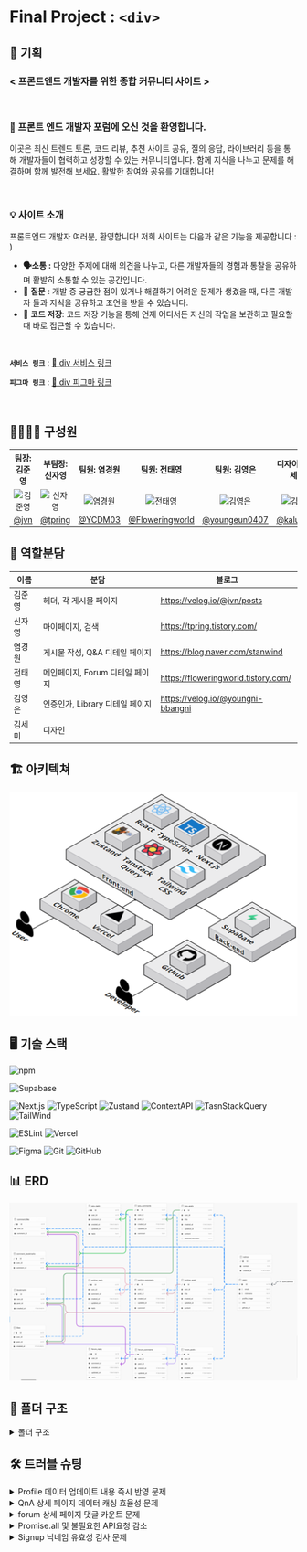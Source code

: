 # Final Project : `<div>`

## 📝 기획

### **< 프론트엔드 개발자를 위한 종합 커뮤니티 사이트 >**
<br>

### 👋 프론트 엔드 개발자 포럼에 오신 것을 환영합니다.

이곳은 최신 트렌드 토론, 코드 리뷰, 추천 사이트 공유, 질의 응답, 라이브러리 등을 통해 개발자들이 협력하고 성장할 수 있는 커뮤니티입니다. 함께 지식을 나누고 문제를 해결하며 함께 발전해 보세요. 활발한 참여와 공유를 기대합니다!

<br>

### **💡 사이트 소개**

프론트엔드 개발자 여러분, 환영합니다! 저희 사이트는 다음과 같은 기능을 제공합니다 : )

- **🗣️소통 :** 다양한 주제에 대해 의견을 나누고, 다른 개발자들의 경험과 통찰을 공유하며 활발히 소통할 수 있는 공간입니다.
- 🤔 **질문** :  개발 중 궁금한 점이 있거나 해결하기 어려운 문제가 생겼을 때, 다른 개발자 들과 지식을 공유하고 조언을 받을 수 있습니다.
- 💾 **코드 저장**: 코드 저장 기능을 통해 언제 어디서든 자신의 작업을 보관하고 필요할 때 바로 접근할 수 있습니다.


<br>

**`서비스 링크`** : [ 🔗 div 서비스 링크](https://www.div.today/)

**`피그마 링크`** : [ 🔗 div 피그마 링크](https://www.figma.com/design/2lII1sCPCt4isWAPofxaiV/B08%EC%A1%B0-%EC%84%B8%EB%AF%B8%EC%BD%9C%EB%A1%A0?node-id=2009-4&t=0R5QpcALqkuAm0Id-0)

<br>

## 👥👤👥👤 구성원

<table>
  <tbody>
    <tr>
      <th className='text-center justify-center'><b>팀장: 김준영</b></th>
      <th className='text-center justify-center'><b>부팀장: 신자영</b></th>
      <th className='text-center justify-center'><b>팀원: 염경원</b></th>
      <th className='text-center justify-center'><b>팀원: 전태영</b></th>
      <th className='text-center justify-center'><b>팀원: 김영은</b></th>
      <th className='text-center justify-center'><b>디자이너: 김세미</b></th>
    </tr>
    <tr>
      <td align="center"><img src="https://avatars.githubusercontent.com/u/166312623?v=4" width="100px;" alt="김준영"/></td>
      <td align="center"><img src="https://avatars.githubusercontent.com/u/144031936?v=4" width="100px;" alt="신자영"/></td>
      <td align="center"><img src="https://avatars.githubusercontent.com/u/164147591?v=4" width="100px;" alt="염경원"/></td>
      <td align="center"><img src="https://avatars.githubusercontent.com/u/165015603?v=4" width="100px;" alt="전태영"/></td>
      <td align="center"><img src="https://avatars.githubusercontent.com/u/167051137?v=4" width="100px;" alt="김영은"/></td>
      <td align="center"><img src="https://avatars.githubusercontent.com/u/160881624?v=4" width="100px;" alt="김세미"/></td>
     </tr>
      <td align="center"><a href="https://github.com/JvnKim">@jvn</a></td>
      <td align="center"><a href="https://github.com/tpring">@tpring</a></td>
      <td align="center"><a href="https://github.com/YCDM03">@YCDM03</a></td>
      <td align="center"><a href="https://github.com/Floweringworld">@Floweringworld</a></td>
      <td align="center"><a href="https://github.com/youngeun0407">@youngeun0407</a></td>
      <td align="center"><a href="https://github.com/kalummy">@kalummy</a></td>
    </tr>
  </tbody>
</table>

## 🌱 역할분담

| 이름   | 분담                            | 블로그                              |
| ------ | ------------------------------- | ----------------------------------- |
| 김준영 | 헤더, 각 게시물 페이지          | https://velog.io/@jvn/posts         |
| 신자영 | 마이페이지, 검색                | https://tpring.tistory.com/         |
| 염경원 | 게시물 작성, Q&A 디테일 페이지  | https://blog.naver.com/stanwind     |
| 전태영 | 메인페이지, Forum 디테일 페이지 | https://floweringworld.tistory.com/ |
| 김영은 | 인증인가, Library 디테일 페이지 | https://velog.io/@youngni-bbangni   |
| 김세미 | 디자인                          |                                     |

## 🏗 아키텍쳐

![alt text](image-1.png)

## 🖥️ 기술 스택

![npm](https://img.shields.io/badge/npm-CB3837.svg?style=for-the-badge&logo=npm&logoColor=white)

![Supabase](https://img.shields.io/badge/Supabase-3ECF8E?style=for-the-badge&logo=supabase&logoColor=white)

![Next.js](https://img.shields.io/badge/Next.js-000000?style=for-the-badge&logo=Next.js&logoColor=white)
![TypeScript](https://img.shields.io/badge/TypeScript-3178C6.svg?style=for-the-badge&logo=Typescript&logoColor=white)
![Zustand](https://img.shields.io/badge/Zustand-262261?style=for-the-badge)
![ContextAPI](https://img.shields.io/badge/Contextapi-0A1837?style=for-the-badge&logo=contextapi&logoColor=white)
![TasnStackQuery](https://img.shields.io/badge/TasnStack--Query-FF4154?style=for-the-badge&logo=ReactQuery&logoColor=white)
![TailWind](https://img.shields.io/badge/Tailwind-06B6D4?style=for-the-badge&logo=tailwindcss&logoColor=white)

![ESLint](https://img.shields.io/badge/ESLint-4B3263?style=for-the-badge&logo=eslint&logoColor=white)
![Vercel](https://img.shields.io/badge/vercel-%23000000.svg?style=for-the-badge&logo=vercel&logoColor=white)

![Figma](https://img.shields.io/badge/figma-%23F24E1E.svg?style=for-the-badge&logo=figma&logoColor=white)
![Git](https://img.shields.io/badge/git-%23F05033.svg?style=for-the-badge&logo=git&logoColor=white)
![GitHub](https://img.shields.io/badge/github-%23121011.svg?style=for-the-badge&logo=github&logoColor=white)

## 📊 ERD

![alt text](image.png)

## 📁 폴더 구조

<details>
<summary>폴더 구조</summary>
<br>

```
📦src
 ┣ 📂actions
 ┃ ┣ 📜revalidate.ts
 ┃ ┗ 📜revalidatePostTag.ts
 ┣ 📂app
 ┃ ┣ 📂(home)
 ┃ ┃ ┣ 📂(auth)
 ┃ ┃ ┃ ┣ 📂_components
 ┃ ┃ ┃ ┃ ┣ 📜CheckboxGroup.tsx
 ┃ ┃ ┃ ┃ ┣ 📜LoginForm.tsx
 ┃ ┃ ┃ ┃ ┣ 📜OAuthButtons.tsx
 ┃ ┃ ┃ ┃ ┣ 📜OAuthLoginStatus.tsx
 ┃ ┃ ┃ ┃ ┣ 📜OAuthNicknameModal.tsx
 ┃ ┃ ┃ ┃ ┣ 📜OAuthNicknameModalWrapper.tsx
 ┃ ┃ ┃ ┃ ┗ 📜SignupForm.tsx
 ┃ ┃ ┃ ┣ 📂login
 ┃ ┃ ┃ ┃ ┗ 📜page.tsx
 ┃ ┃ ┃ ┗ 📂signup
 ┃ ┃ ┃ ┃ ┗ 📜page.tsx
 ┃ ┃ ┣ 📂(posts)
 ┃ ┃ ┃ ┣ 📂_components
 ┃ ┃ ┃ ┃ ┣ 📂archive
 ┃ ┃ ┃ ┃ ┃ ┣ 📂skeleton
 ┃ ┃ ┃ ┃ ┃ ┃ ┣ 📜ArchivePostCardSkeleton.tsx
 ┃ ┃ ┃ ┃ ┃ ┃ ┣ 📜ArchivePostsSkeleton.tsx
 ┃ ┃ ┃ ┃ ┃ ┃ ┗ 📜PopularArchiveSwiperSkeleton.tsx
 ┃ ┃ ┃ ┃ ┃ ┣ 📜ArchiveBanner.tsx
 ┃ ┃ ┃ ┃ ┃ ┣ 📜ArchiveBookmarkButton.tsx
 ┃ ┃ ┃ ┃ ┃ ┣ 📜ArchivePostCard.tsx
 ┃ ┃ ┃ ┃ ┃ ┣ 📜ArchivePostCardMobile.tsx
 ┃ ┃ ┃ ┃ ┃ ┣ 📜ArchivePosts.tsx
 ┃ ┃ ┃ ┃ ┃ ┣ 📜Pagination.tsx
 ┃ ┃ ┃ ┃ ┃ ┣ 📜PopularArchiveSwiper.tsx
 ┃ ┃ ┃ ┃ ┃ ┣ 📜SectionHeader.tsx
 ┃ ┃ ┃ ┃ ┃ ┗ 📜SwiperNavigationButton.tsx
 ┃ ┃ ┃ ┃ ┣ 📂archive-detail
 ┃ ┃ ┃ ┃ ┃ ┣ 📂skeleton
 ┃ ┃ ┃ ┃ ┃ ┃ ┗ 📜ArchiveDetailSkeleton.tsx
 ┃ ┃ ┃ ┃ ┃ ┣ 📜ArchiveComments.tsx
 ┃ ┃ ┃ ┃ ┃ ┣ 📜ArchiveDetailPost.tsx
 ┃ ┃ ┃ ┃ ┃ ┣ 📜ArchiveInputComment.tsx
 ┃ ┃ ┃ ┃ ┃ ┣ 📜ArchiveReply.tsx
 ┃ ┃ ┃ ┃ ┃ ┣ 📜ArchiveReplyInput.tsx
 ┃ ┃ ┃ ┃ ┃ ┗ 📜ReplyPageButton.tsx
 ┃ ┃ ┃ ┃ ┣ 📂forum
 ┃ ┃ ┃ ┃ ┃ ┣ 📂card
 ┃ ┃ ┃ ┃ ┃ ┃ ┣ 📜PostCard.tsx
 ┃ ┃ ┃ ┃ ┃ ┃ ┣ 📜PostHeader.tsx
 ┃ ┃ ┃ ┃ ┃ ┃ ┗ 📜PostTags.tsx
 ┃ ┃ ┃ ┃ ┃ ┣ 📂mobile
 ┃ ┃ ┃ ┃ ┃ ┃ ┗ 📜MobileWriteButton.tsx
 ┃ ┃ ┃ ┃ ┃ ┣ 📂skeleton
 ┃ ┃ ┃ ┃ ┃ ┃ ┣ 📜BestForumSkeleton.tsx
 ┃ ┃ ┃ ┃ ┃ ┃ ┗ 📜PostCardSkeleton.tsx
 ┃ ┃ ┃ ┃ ┃ ┣ 📜BestForumPosts.tsx
 ┃ ┃ ┃ ┃ ┃ ┣ 📜CategoryTabs.tsx
 ┃ ┃ ┃ ┃ ┃ ┣ 📜ForumPostsWithCategoryAndSort.tsx
 ┃ ┃ ┃ ┃ ┃ ┗ 📜ScrollToTopButton.tsx
 ┃ ┃ ┃ ┃ ┣ 📂forum-detail
 ┃ ┃ ┃ ┃ ┃ ┣ 📂skeleton
 ┃ ┃ ┃ ┃ ┃ ┃ ┗ 📜ForumDetailSkeleton.tsx
 ┃ ┃ ┃ ┃ ┃ ┣ 📜ForumComments.tsx
 ┃ ┃ ┃ ┃ ┃ ┣ 📜ForumDetailPost.tsx
 ┃ ┃ ┃ ┃ ┃ ┣ 📜ForumDetailPostMobile.tsx
 ┃ ┃ ┃ ┃ ┃ ┣ 📜ForumReply.tsx
 ┃ ┃ ┃ ┃ ┃ ┣ 📜ForumReplyInput.tsx
 ┃ ┃ ┃ ┃ ┃ ┗ 📜InputComment.tsx
 ┃ ┃ ┃ ┃ ┗ 📂qna
 ┃ ┃ ┃ ┃ ┃ ┣ 📂banner
 ┃ ┃ ┃ ┃ ┃ ┃ ┗ 📜QnaBanner.tsx
 ┃ ┃ ┃ ┃ ┃ ┣ 📂popular-qna
 ┃ ┃ ┃ ┃ ┃ ┃ ┣ 📜PopualrQnaPagination.tsx
 ┃ ┃ ┃ ┃ ┃ ┃ ┣ 📜PopularQnaPostItem.tsx
 ┃ ┃ ┃ ┃ ┃ ┃ ┗ 📜PopularQnaPosts.tsx
 ┃ ┃ ┃ ┃ ┃ ┣ 📂resent-qna
 ┃ ┃ ┃ ┃ ┃ ┃ ┣ 📜Pagination.tsx
 ┃ ┃ ┃ ┃ ┃ ┃ ┣ 📜QnaPostItemSelected.tsx
 ┃ ┃ ┃ ┃ ┃ ┃ ┣ 📜QnaPostItemWaiting.tsx
 ┃ ┃ ┃ ┃ ┃ ┃ ┣ 📜ResentQnaPosts.tsx
 ┃ ┃ ┃ ┃ ┃ ┃ ┗ 📜StatusTabs.tsx
 ┃ ┃ ┃ ┃ ┃ ┗ 📂skeleton
 ┃ ┃ ┃ ┃ ┃ ┃ ┣ 📜PopularQnaPostsSkeleton.tsx
 ┃ ┃ ┃ ┃ ┃ ┃ ┗ 📜QnaPostsSkeleton.tsx
 ┃ ┃ ┃ ┣ 📂archive
 ┃ ┃ ┃ ┃ ┣ 📂[id]
 ┃ ┃ ┃ ┃ ┃ ┗ 📜page.tsx
 ┃ ┃ ┃ ┃ ┗ 📜page.tsx
 ┃ ┃ ┃ ┣ 📂forum
 ┃ ┃ ┃ ┃ ┣ 📂[id]
 ┃ ┃ ┃ ┃ ┃ ┗ 📜page.tsx
 ┃ ┃ ┃ ┃ ┗ 📜page.tsx
 ┃ ┃ ┃ ┣ 📂notification
 ┃ ┃ ┃ ┃ ┗ 📜page.tsx
 ┃ ┃ ┃ ┗ 📂qna
 ┃ ┃ ┃ ┃ ┣ 📂[id]
 ┃ ┃ ┃ ┃ ┃ ┣ 📂_components
 ┃ ┃ ┃ ┃ ┃ ┃ ┣ 📂kebob-btn
 ┃ ┃ ┃ ┃ ┃ ┃ ┃ ┣ 📜KebobBtn.tsx
 ┃ ┃ ┃ ┃ ┃ ┃ ┃ ┗ 📜QuestionKebobBtn.tsx
 ┃ ┃ ┃ ┃ ┃ ┃ ┣ 📂qna-comments
 ┃ ┃ ┃ ┃ ┃ ┃ ┃ ┣ 📜Replies.tsx
 ┃ ┃ ┃ ┃ ┃ ┃ ┃ ┣ 📜Reply.tsx
 ┃ ┃ ┃ ┃ ┃ ┃ ┃ ┗ 📜ReplyForm.tsx
 ┃ ┃ ┃ ┃ ┃ ┃ ┣ 📂qna-post
 ┃ ┃ ┃ ┃ ┃ ┃ ┃ ┣ 📜PostingAnswerArea.tsx
 ┃ ┃ ┃ ┃ ┃ ┃ ┃ ┣ 📜PostingQnaAnswer.tsx
 ┃ ┃ ┃ ┃ ┃ ┃ ┃ ┣ 📜QnaAnswer.tsx
 ┃ ┃ ┃ ┃ ┃ ┃ ┃ ┣ 📜QnaAnswers.tsx
 ┃ ┃ ┃ ┃ ┃ ┃ ┃ ┗ 📜QnaQuestion.tsx
 ┃ ┃ ┃ ┃ ┃ ┃ ┣ 📂skeleton
 ┃ ┃ ┃ ┃ ┃ ┃ ┃ ┣ 📜QnaAnswerSkeleton.tsx
 ┃ ┃ ┃ ┃ ┃ ┃ ┃ ┣ 📜QnaReplyFormSkeleton.tsx
 ┃ ┃ ┃ ┃ ┃ ┃ ┃ ┗ 📜QnaReplySkeleton.tsx
 ┃ ┃ ┃ ┃ ┃ ┃ ┗ 📜QnaPost.tsx
 ┃ ┃ ┃ ┃ ┃ ┣ 📂_hooks
 ┃ ┃ ┃ ┃ ┃ ┃ ┣ 📂reply
 ┃ ┃ ┃ ┃ ┃ ┃ ┃ ┣ 📜useAddReplyMutation.ts
 ┃ ┃ ┃ ┃ ┃ ┃ ┃ ┣ 📜useEditReplyMutation.ts
 ┃ ┃ ┃ ┃ ┃ ┃ ┃ ┣ 📜useReply.ts
 ┃ ┃ ┃ ┃ ┃ ┃ ┃ ┗ 📜useReplyForm.ts
 ┃ ┃ ┃ ┃ ┃ ┃ ┣ 📜useDeleteMutation.ts
 ┃ ┃ ┃ ┃ ┃ ┃ ┗ 📜useKebob.ts
 ┃ ┃ ┃ ┃ ┃ ┗ 📜page.tsx
 ┃ ┃ ┃ ┃ ┗ 📜page.tsx
 ┃ ┃ ┣ 📂(profile)
 ┃ ┃ ┃ ┣ 📂_components
 ┃ ┃ ┃ ┃ ┣ 📂SidebarResponsive
 ┃ ┃ ┃ ┃ ┃ ┣ 📜HaderMobile.tsx
 ┃ ┃ ┃ ┃ ┃ ┣ 📜SidebarDesktop.tsx
 ┃ ┃ ┃ ┃ ┃ ┗ 📜SidebarTablet.tsx
 ┃ ┃ ┃ ┃ ┣ 📂myactivities
 ┃ ┃ ┃ ┃ ┃ ┣ 📂common
 ┃ ┃ ┃ ┃ ┃ ┃ ┣ 📜CommentCard.tsx
 ┃ ┃ ┃ ┃ ┃ ┃ ┣ 📜CustomSelect .tsx
 ┃ ┃ ┃ ┃ ┃ ┃ ┣ 📜FilterControls.tsx
 ┃ ┃ ┃ ┃ ┃ ┃ ┣ 📜MyActivitiesPagination.tsx
 ┃ ┃ ┃ ┃ ┃ ┃ ┗ 📜PostCard.tsx
 ┃ ┃ ┃ ┃ ┃ ┣ 📜BookmarksList.tsx
 ┃ ┃ ┃ ┃ ┃ ┣ 📜LikesList.tsx
 ┃ ┃ ┃ ┃ ┃ ┣ 📜MyActivitiesHeader.tsx
 ┃ ┃ ┃ ┃ ┃ ┗ 📜MyPostsList.tsx
 ┃ ┃ ┃ ┃ ┣ 📂setting
 ┃ ┃ ┃ ┃ ┃ ┣ 📂profilemodal
 ┃ ┃ ┃ ┃ ┃ ┃ ┣ 📜CheckCurrentPassword.tsx
 ┃ ┃ ┃ ┃ ┃ ┃ ┣ 📜InfoModal.tsx
 ┃ ┃ ┃ ┃ ┃ ┃ ┣ 📜NewPassword.tsx
 ┃ ┃ ┃ ┃ ┃ ┃ ┣ 📜NicknameModal.tsx
 ┃ ┃ ┃ ┃ ┃ ┃ ┣ 📜PasswordInput.tsx
 ┃ ┃ ┃ ┃ ┃ ┃ ┗ 📜PasswordModal.tsx
 ┃ ┃ ┃ ┃ ┃ ┣ 📂settingresponsive
 ┃ ┃ ┃ ┃ ┃ ┃ ┣ 📜InfoModalFlow.tsx
 ┃ ┃ ┃ ┃ ┃ ┃ ┣ 📜NicknameModalFlow.tsx
 ┃ ┃ ┃ ┃ ┃ ┃ ┣ 📜SettingDefaultFlow.tsx
 ┃ ┃ ┃ ┃ ┃ ┃ ┗ 📜SettingMobileFlow.tsx
 ┃ ┃ ┃ ┃ ┃ ┣ 📜DeleteAccountButton.tsx
 ┃ ┃ ┃ ┃ ┃ ┣ 📜ProfileImage.tsx
 ┃ ┃ ┃ ┃ ┃ ┣ 📜SettingItem.tsx
 ┃ ┃ ┃ ┃ ┃ ┗ 📜SettingsList.tsx
 ┃ ┃ ┃ ┃ ┣ 📜MyActivities.tsx
 ┃ ┃ ┃ ┃ ┣ 📜ProfileSetting.tsx
 ┃ ┃ ┃ ┃ ┗ 📜ProfileSidebar.tsx
 ┃ ┃ ┃ ┣ 📂profile
 ┃ ┃ ┃ ┃ ┣ 📂activities
 ┃ ┃ ┃ ┃ ┃ ┗ 📜page.tsx
 ┃ ┃ ┃ ┃ ┗ 📜page.tsx
 ┃ ┃ ┃ ┗ 📜layout.tsx
 ┃ ┃ ┣ 📂(search)
 ┃ ┃ ┃ ┣ 📂_components
 ┃ ┃ ┃ ┃ ┣ 📜PostCountDisplay.tsx
 ┃ ┃ ┃ ┃ ┣ 📜Search.tsx
 ┃ ┃ ┃ ┃ ┣ 📜SearchFilter.tsx
 ┃ ┃ ┃ ┃ ┣ 📜SearchPostCard.tsx
 ┃ ┃ ┃ ┃ ┣ 📜SearchSkeletonCard.tsx
 ┃ ┃ ┃ ┃ ┗ 📜SearchSkeletonUi.tsx
 ┃ ┃ ┃ ┗ 📂search
 ┃ ┃ ┃ ┃ ┗ 📜page.tsx
 ┃ ┃ ┣ 📂(terms)
 ┃ ┃ ┃ ┗ 📂legal
 ┃ ┃ ┃ ┃ ┣ 📂privacy
 ┃ ┃ ┃ ┃ ┃ ┗ 📜page.tsx
 ┃ ┃ ┃ ┃ ┗ 📂terms
 ┃ ┃ ┃ ┃ ┃ ┗ 📜page.tsx
 ┃ ┃ ┣ 📂(upsert)
 ┃ ┃ ┃ ┣ 📂_components
 ┃ ┃ ┃ ┃ ┣ 📂edit
 ┃ ┃ ┃ ┃ ┃ ┣ 📂editform
 ┃ ┃ ┃ ┃ ┃ ┃ ┣ 📂categorybox
 ┃ ┃ ┃ ┃ ┃ ┃ ┃ ┗ 📜EditCategoryBox.tsx
 ┃ ┃ ┃ ┃ ┃ ┃ ┗ 📜FormTagInput.tsx
 ┃ ┃ ┃ ┃ ┃ ┗ 📜EditForm.tsx
 ┃ ┃ ┃ ┃ ┣ 📂posting
 ┃ ┃ ┃ ┃ ┃ ┣ 📂postingform
 ┃ ┃ ┃ ┃ ┃ ┃ ┣ 📜FormTagInput.tsx
 ┃ ┃ ┃ ┃ ┃ ┃ ┗ 📜PostingCategoryBox.tsx
 ┃ ┃ ┃ ┃ ┃ ┗ 📜PostingForm.tsx
 ┃ ┃ ┃ ┃ ┣ 📜FormContentArea.tsx
 ┃ ┃ ┃ ┃ ┣ 📜FormSubmitButton.tsx
 ┃ ┃ ┃ ┃ ┣ 📜FormTitleInput.tsx
 ┃ ┃ ┃ ┃ ┣ 📜ThumbNailBox.tsx
 ┃ ┃ ┃ ┃ ┗ 📜UpsertTheme.tsx
 ┃ ┃ ┃ ┣ 📂_utils
 ┃ ┃ ┃ ┃ ┗ 📜thumbnail.ts
 ┃ ┃ ┃ ┣ 📂edit
 ┃ ┃ ┃ ┃ ┗ 📂[id]
 ┃ ┃ ┃ ┃ ┃ ┗ 📜page.tsx
 ┃ ┃ ┃ ┗ 📂posting
 ┃ ┃ ┃ ┃ ┗ 📜page.tsx
 ┃ ┃ ┣ 📂_components
 ┃ ┃ ┃ ┣ 📂skeleton
 ┃ ┃ ┃ ┃ ┣ 📜MainForumSkeleton.tsx
 ┃ ┃ ┃ ┃ ┣ 📜TagSkeleton.tsx
 ┃ ┃ ┃ ┃ ┗ 📜TodayQnaSkeleton.tsx
 ┃ ┃ ┃ ┣ 📜ArchiveBackground.tsx
 ┃ ┃ ┃ ┣ 📜BestForum.tsx
 ┃ ┃ ┃ ┣ 📜LandingPage.tsx
 ┃ ┃ ┃ ┣ 📜MainPageTag.tsx
 ┃ ┃ ┃ ┣ 📜PostsLink.tsx
 ┃ ┃ ┃ ┣ 📜QnaBackground.tsx
 ┃ ┃ ┃ ┗ 📜TodayQna.tsx
 ┃ ┃ ┣ 📜layout.tsx
 ┃ ┃ ┣ 📜loading.tsx
 ┃ ┃ ┗ 📜page.tsx
 ┃ ┣ 📂api
 ┃ ┃ ┣ 📂auth
 ┃ ┃ ┃ ┣ 📂check-email
 ┃ ┃ ┃ ┃ ┗ 📜route.ts
 ┃ ┃ ┃ ┣ 📂check-nickname
 ┃ ┃ ┃ ┃ ┗ 📜route.ts
 ┃ ┃ ┃ ┣ 📂delete
 ┃ ┃ ┃ ┃ ┗ 📜route.ts
 ┃ ┃ ┃ ┣ 📂login
 ┃ ┃ ┃ ┃ ┗ 📜route.ts
 ┃ ┃ ┃ ┣ 📂logout
 ┃ ┃ ┃ ┃ ┗ 📜route.ts
 ┃ ┃ ┃ ┣ 📂me
 ┃ ┃ ┃ ┃ ┗ 📜route.ts
 ┃ ┃ ┃ ┣ 📂signup
 ┃ ┃ ┃ ┃ ┗ 📜route.ts
 ┃ ┃ ┃ ┗ 📂update-nickname
 ┃ ┃ ┃ ┃ ┗ 📜route.ts
 ┃ ┃ ┣ 📂common
 ┃ ┃ ┃ ┣ 📂bookmark
 ┃ ┃ ┃ ┃ ┗ 📜route.ts
 ┃ ┃ ┃ ┗ 📂like
 ┃ ┃ ┃ ┃ ┣ 📂like
 ┃ ┃ ┃ ┃ ┃ ┗ 📜route.ts
 ┃ ┃ ┃ ┃ ┣ 📂like-count
 ┃ ┃ ┃ ┃ ┃ ┗ 📜route.ts
 ┃ ┃ ┃ ┃ ┗ 📂new-like
 ┃ ┃ ┃ ┃ ┃ ┗ 📜route.ts
 ┃ ┃ ┣ 📂main-page
 ┃ ┃ ┃ ┣ 📂best-forum
 ┃ ┃ ┃ ┃ ┗ 📜route.ts
 ┃ ┃ ┃ ┣ 📂tag-list
 ┃ ┃ ┃ ┃ ┗ 📜route.ts
 ┃ ┃ ┃ ┗ 📂today-qna
 ┃ ┃ ┃ ┃ ┗ 📜route.ts
 ┃ ┃ ┣ 📂posts
 ┃ ┃ ┃ ┣ 📂archive
 ┃ ┃ ┃ ┃ ┗ 📜route.ts
 ┃ ┃ ┃ ┣ 📂archive-detail
 ┃ ┃ ┃ ┃ ┣ 📂[id]
 ┃ ┃ ┃ ┃ ┃ ┗ 📜route.ts
 ┃ ┃ ┃ ┃ ┣ 📂archive-comments
 ┃ ┃ ┃ ┃ ┃ ┗ 📂[id]
 ┃ ┃ ┃ ┃ ┃ ┃ ┗ 📜route.ts
 ┃ ┃ ┃ ┃ ┗ 📂archive-reply
 ┃ ┃ ┃ ┃ ┃ ┗ 📂[id]
 ┃ ┃ ┃ ┃ ┃ ┃ ┗ 📜route.ts
 ┃ ┃ ┃ ┣ 📂forum
 ┃ ┃ ┃ ┃ ┣ 📂all-forum
 ┃ ┃ ┃ ┃ ┃ ┗ 📜route.ts
 ┃ ┃ ┃ ┃ ┗ 📜route.ts
 ┃ ┃ ┃ ┣ 📂forum-detail
 ┃ ┃ ┃ ┃ ┣ 📂[id]
 ┃ ┃ ┃ ┃ ┃ ┗ 📜route.ts
 ┃ ┃ ┃ ┃ ┣ 📂forum-comments
 ┃ ┃ ┃ ┃ ┃ ┗ 📂[id]
 ┃ ┃ ┃ ┃ ┃ ┃ ┗ 📜route.ts
 ┃ ┃ ┃ ┃ ┣ 📂forum-reply
 ┃ ┃ ┃ ┃ ┃ ┗ 📂[id]
 ┃ ┃ ┃ ┃ ┃ ┃ ┗ 📜route.ts
 ┃ ┃ ┃ ┃ ┗ 📂forum-reply-count
 ┃ ┃ ┃ ┃ ┃ ┗ 📂[id]
 ┃ ┃ ┃ ┃ ┃ ┃ ┗ 📜route.ts
 ┃ ┃ ┃ ┣ 📂qna
 ┃ ┃ ┃ ┃ ┗ 📂[status]
 ┃ ┃ ┃ ┃ ┃ ┗ 📜route.ts
 ┃ ┃ ┃ ┗ 📂qna-detail
 ┃ ┃ ┃ ┃ ┣ 📂comment
 ┃ ┃ ┃ ┃ ┃ ┗ 📂[id]
 ┃ ┃ ┃ ┃ ┃ ┃ ┗ 📜route.ts
 ┃ ┃ ┃ ┃ ┣ 📂qna-post-reply
 ┃ ┃ ┃ ┃ ┃ ┗ 📂[id]
 ┃ ┃ ┃ ┃ ┃ ┃ ┗ 📜route.ts
 ┃ ┃ ┃ ┃ ┣ 📂qna-reply
 ┃ ┃ ┃ ┃ ┃ ┗ 📂[id]
 ┃ ┃ ┃ ┃ ┃ ┃ ┗ 📜route.ts
 ┃ ┃ ┃ ┃ ┗ 📂question
 ┃ ┃ ┃ ┃ ┃ ┗ 📂[id]
 ┃ ┃ ┃ ┃ ┃ ┃ ┗ 📜route.ts
 ┃ ┃ ┣ 📂profile
 ┃ ┃ ┃ ┣ 📂bookmarkscomments
 ┃ ┃ ┃ ┃ ┗ 📜route.ts
 ┃ ┃ ┃ ┣ 📂bookmarksposts
 ┃ ┃ ┃ ┃ ┗ 📜route.ts
 ┃ ┃ ┃ ┣ 📂likescomments
 ┃ ┃ ┃ ┃ ┗ 📜route.ts
 ┃ ┃ ┃ ┣ 📂likesposts
 ┃ ┃ ┃ ┃ ┗ 📜route.ts
 ┃ ┃ ┃ ┣ 📂mycomments
 ┃ ┃ ┃ ┃ ┗ 📜route.ts
 ┃ ┃ ┃ ┣ 📂myposts
 ┃ ┃ ┃ ┃ ┗ 📜route.ts
 ┃ ┃ ┃ ┣ 📂profileauth
 ┃ ┃ ┃ ┃ ┗ 📜route.ts
 ┃ ┃ ┃ ┣ 📂reset-password
 ┃ ┃ ┃ ┃ ┗ 📜route.ts
 ┃ ┃ ┃ ┗ 📂verify-password
 ┃ ┃ ┃ ┃ ┗ 📜route.ts
 ┃ ┃ ┣ 📂search
 ┃ ┃ ┃ ┗ 📜route.ts
 ┃ ┃ ┗ 📂upsert
 ┃ ┃ ┃ ┣ 📂edit
 ┃ ┃ ┃ ┃ ┗ 📂[id]
 ┃ ┃ ┃ ┃ ┃ ┗ 📜route.ts
 ┃ ┃ ┃ ┣ 📂image
 ┃ ┃ ┃ ┃ ┗ 📜route.ts
 ┃ ┃ ┃ ┣ 📂posting
 ┃ ┃ ┃ ┃ ┗ 📜route.ts
 ┃ ┃ ┃ ┣ 📂tags
 ┃ ┃ ┃ ┃ ┗ 📂[id]
 ┃ ┃ ┃ ┃ ┃ ┗ 📜route.ts
 ┃ ┃ ┃ ┗ 📂thumbnail
 ┃ ┃ ┃ ┃ ┗ 📜route.ts
 ┃ ┣ 📜favicon.ico
 ┃ ┣ 📜globals.css
 ┃ ┣ 📜layout.tsx
 ┃ ┗ 📜not-found.tsx
 ┣ 📂assets
 ┃ ┣ 📂fonts
 ┃ ┃ ┣ 📜subset-PretendardVariable-Regular.ttf
 ┃ ┃ ┣ 📜subset-PretendardVariable-Regular.woff
 ┃ ┃ ┗ 📜subset-PretendardVariable-Regular.woff2
 ┃ ┗ 📂images
 ┃ ┃ ┣ 📂archive
 ┃ ┃ ┃ ┗ 📜ArchiveCategoryIcon.tsx
 ┃ ┃ ┣ 📂auth
 ┃ ┃ ┃ ┣ 📜CheckBox.tsx
 ┃ ┃ ┃ ┣ 📜CheckError.tsx
 ┃ ┃ ┃ ┣ 📜CheckVector.tsx
 ┃ ┃ ┃ ┣ 📜Div.tsx
 ┃ ┃ ┃ ┣ 📜Div40X40.tsx
 ┃ ┃ ┃ ┣ 📜Github.tsx
 ┃ ┃ ┃ ┣ 📜Github40X40.tsx
 ┃ ┃ ┃ ┣ 📜Google.tsx
 ┃ ┃ ┃ ┣ 📜Google40X40.tsx
 ┃ ┃ ┃ ┣ 📜Kakao.tsx
 ┃ ┃ ┃ ┣ 📜Kakao40X40.tsx
 ┃ ┃ ┃ ┣ 📜RedI.tsx
 ┃ ┃ ┃ ┣ 📜RedX.tsx
 ┃ ┃ ┃ ┣ 📜UnCheckBox.tsx
 ┃ ┃ ┃ ┗ 📜Vector.tsx
 ┃ ┃ ┣ 📂bookmark
 ┃ ┃ ┃ ┣ 📜FilledBookmark.tsx
 ┃ ┃ ┃ ┗ 📜UnfilledBookmark.tsx
 ┃ ┃ ┣ 📂common
 ┃ ┃ ┃ ┣ 📜BlueCheck.tsx
 ┃ ┃ ┃ ┣ 📜CarouselLeft.tsx
 ┃ ┃ ┃ ┣ 📜CarouselLeftHover.tsx
 ┃ ┃ ┃ ┣ 📜CarouselRight.tsx
 ┃ ┃ ┃ ┣ 📜CarouselRightHover.tsx
 ┃ ┃ ┃ ┣ 📜Check.tsx
 ┃ ┃ ┃ ┣ 📜CircleX.tsx
 ┃ ┃ ┃ ┣ 📜CommentBubble.tsx
 ┃ ┃ ┃ ┣ 📜CommentHide.tsx
 ┃ ┃ ┃ ┣ 📜Dot.tsx
 ┃ ┃ ┃ ┣ 📜Down.tsx
 ┃ ┃ ┃ ┣ 📜EditIcon.tsx
 ┃ ┃ ┃ ┣ 📜GoToTop.tsx
 ┃ ┃ ┃ ┣ 📜GoToTopHover.tsx
 ┃ ┃ ┃ ┣ 📜I.tsx
 ┃ ┃ ┃ ┣ 📜KebabButton.tsx
 ┃ ┃ ┃ ┣ 📜KebabWhite.tsx
 ┃ ┃ ┃ ┣ 📜Left.tsx
 ┃ ┃ ┃ ┣ 📜LeftIcon.tsx
 ┃ ┃ ┃ ┣ 📜LeftIconHover.tsx
 ┃ ┃ ┃ ┣ 📜Reset.tsx
 ┃ ┃ ┃ ┣ 📜ReverseExclamation.tsx
 ┃ ┃ ┃ ┣ 📜Right.tsx
 ┃ ┃ ┃ ┣ 📜Right24X24.tsx
 ┃ ┃ ┃ ┣ 📜RightIcon.tsx
 ┃ ┃ ┃ ┣ 📜RightIconHover.tsx
 ┃ ┃ ┃ ┣ 📜RightTriangle.tsx
 ┃ ┃ ┃ ┣ 📜Share.tsx
 ┃ ┃ ┃ ┣ 📜SortSetting.tsx
 ┃ ┃ ┃ ┣ 📜SortSetting20X20.tsx
 ┃ ┃ ┃ ┣ 📜Top.tsx
 ┃ ┃ ┃ ┣ 📜TopHover.tsx
 ┃ ┃ ┃ ┣ 📜Up.tsx
 ┃ ┃ ┃ ┣ 📜UpButton.tsx
 ┃ ┃ ┃ ┣ 📜UserProfileIcon.tsx
 ┃ ┃ ┃ ┣ 📜VectorImageIcon.tsx
 ┃ ┃ ┃ ┣ 📜WriteButton.tsx
 ┃ ┃ ┃ ┣ 📜Writer.tsx
 ┃ ┃ ┃ ┗ 📜X.tsx
 ┃ ┃ ┣ 📂forum
 ┃ ┃ ┃ ┣ 📜ForumCategoryIcon.tsx
 ┃ ┃ ┃ ┣ 📜Info.tsx
 ┃ ┃ ┃ ┣ 📜King.tsx
 ┃ ┃ ┃ ┣ 📜Tooltip.tsx
 ┃ ┃ ┃ ┗ 📜WriteButton.tsx
 ┃ ┃ ┣ 📂header
 ┃ ┃ ┃ ┣ 📜Logo.tsx
 ┃ ┃ ┃ ┣ 📜MobileHamburgerButton.tsx
 ┃ ┃ ┃ ┣ 📜MobileLogo.tsx
 ┃ ┃ ┃ ┣ 📜MobileSearchButton.tsx
 ┃ ┃ ┃ ┣ 📜MobileWriteButton.tsx
 ┃ ┃ ┃ ┣ 📜SearchButton.tsx
 ┃ ┃ ┃ ┗ 📜X.tsx
 ┃ ┃ ┣ 📂like
 ┃ ┃ ┃ ┣ 📜FilledLike.tsx
 ┃ ┃ ┃ ┗ 📜UnfilledLike.tsx
 ┃ ┃ ┣ 📂main-page_image
 ┃ ┃ ┃ ┣ 📂posts-list
 ┃ ┃ ┃ ┃ ┣ 📂mobile
 ┃ ┃ ┃ ┃ ┃ ┣ 📜mobile-forum.svg
 ┃ ┃ ┃ ┃ ┃ ┣ 📜mobile-library.svg
 ┃ ┃ ┃ ┃ ┃ ┗ 📜mobile-qna.svg
 ┃ ┃ ┃ ┃ ┣ 📜forumPostsLinkImage.svg
 ┃ ┃ ┃ ┃ ┣ 📜libraryPostsLinkImage.svg
 ┃ ┃ ┃ ┃ ┗ 📜qnaPostsLinkImage.svg
 ┃ ┃ ┃ ┣ 📂qnaicom
 ┃ ┃ ┃ ┃ ┣ 📜Cap.tsx
 ┃ ┃ ┃ ┃ ┗ 📜qnaImage.svg
 ┃ ┃ ┃ ┣ 📂tag-list
 ┃ ┃ ┃ ┃ ┣ 📜css.svg
 ┃ ┃ ┃ ┃ ┣ 📜javascript.svg
 ┃ ┃ ┃ ┃ ┣ 📜nextdotjs.svg
 ┃ ┃ ┃ ┃ ┣ 📜nodejs.svg
 ┃ ┃ ┃ ┃ ┣ 📜react.svg
 ┃ ┃ ┃ ┃ ┣ 📜reactquery.svg
 ┃ ┃ ┃ ┃ ┣ 📜redux.svg
 ┃ ┃ ┃ ┃ ┣ 📜styledcomponents.svg
 ┃ ┃ ┃ ┃ ┣ 📜supabase.svg
 ┃ ┃ ┃ ┃ ┣ 📜tailwindcss.svg
 ┃ ┃ ┃ ┃ ┗ 📜typescript.svg
 ┃ ┃ ┃ ┣ 📜Pc.tsx
 ┃ ┃ ┃ ┣ 📜Star.tsx
 ┃ ┃ ┃ ┣ 📜mobileLanding.png
 ┃ ┃ ┃ ┗ 📜mobileLanding.svg
 ┃ ┃ ┣ 📂qna
 ┃ ┃ ┃ ┣ 📜GradCap.tsx
 ┃ ┃ ┃ ┣ 📜LeftButton.tsx
 ┃ ┃ ┃ ┣ 📜PlayButton.tsx
 ┃ ┃ ┃ ┣ 📜ProgressBarOne.tsx
 ┃ ┃ ┃ ┣ 📜ProgressBarThree.tsx
 ┃ ┃ ┃ ┣ 📜ProgressBarTwo.tsx
 ┃ ┃ ┃ ┣ 📜QnaBanner.jpg
 ┃ ┃ ┃ ┣ 📜QnaBanner.webp
 ┃ ┃ ┃ ┣ 📜RightButton.tsx
 ┃ ┃ ┃ ┣ 📜SelectAnswer.tsx
 ┃ ┃ ┃ ┗ 📜qnaBanner_1.svg
 ┃ ┃ ┗ 📂upsert_image
 ┃ ┃ ┃ ┣ 📂markdown
 ┃ ┃ ┃ ┃ ┗ 📜ImageIcon.tsx
 ┃ ┃ ┃ ┣ 📜BackArrowIcon.tsx
 ┃ ┃ ┃ ┣ 📜ImageIcon.tsx
 ┃ ┃ ┃ ┣ 📜MobileBackIconBlack.tsx
 ┃ ┃ ┃ ┣ 📜MobileBackIconWhite.tsx
 ┃ ┃ ┃ ┣ 📜SadIcon.tsx
 ┃ ┃ ┃ ┗ 📜Twinkle.tsx
 ┣ 📂components
 ┃ ┣ 📂categoryfilter
 ┃ ┃ ┣ 📜CategoryButton.tsx
 ┃ ┃ ┣ 📜ContentFilters.tsx
 ┃ ┃ ┣ 📜ForumToggle.tsx
 ┃ ┃ ┣ 📜PrimaryCategories.tsx
 ┃ ┃ ┗ 📜SortingFilters.tsx
 ┃ ┣ 📂common
 ┃ ┃ ┣ 📜BackClick.tsx
 ┃ ┃ ┣ 📜Bookmark.tsx
 ┃ ┃ ┣ 📜BookmarkButton.tsx
 ┃ ┃ ┣ 📜CapsLock.tsx
 ┃ ┃ ┣ 📜Chip.tsx
 ┃ ┃ ┣ 📜CommentPageButton.tsx
 ┃ ┃ ┣ 📜CustomMDEditor.tsx
 ┃ ┃ ┣ 📜DraggableScroll.tsx
 ┃ ┃ ┣ 📜EndOfData.tsx
 ┃ ┃ ┣ 📜LikeButton.tsx
 ┃ ┃ ┣ 📜MobileBackClickBlack.tsx
 ┃ ┃ ┣ 📜MobileBackClickWhite .tsx
 ┃ ┃ ┣ 📜NewLikeButton.tsx
 ┃ ┃ ┣ 📜OptionsResponsive.tsx
 ┃ ┃ ┣ 📜PaddingOrNot.tsx
 ┃ ┃ ┣ 📜ReplyPageBtn.tsx
 ┃ ┃ ┣ 📜SelectTagInput.tsx
 ┃ ┃ ┣ 📜SortDropdownGrey.tsx
 ┃ ┃ ┣ 📜Tag.tsx
 ┃ ┃ ┣ 📜TagBlock.tsx
 ┃ ┃ ┗ 📜TopButton.tsx
 ┃ ┣ 📂header
 ┃ ┃ ┣ 📜Header.tsx
 ┃ ┃ ┣ 📜HeaderWrapper.tsx
 ┃ ┃ ┣ 📜NavLinks.tsx
 ┃ ┃ ┣ 📜SearchBar.tsx
 ┃ ┃ ┗ 📜UserMenu.tsx
 ┃ ┣ 📂modal
 ┃ ┃ ┣ 📜ConfirmModal.tsx
 ┃ ┃ ┣ 📜HeaderModal.tsx
 ┃ ┃ ┣ 📜LoginAlertModal.tsx
 ┃ ┃ ┣ 📜MobileModal.tsx
 ┃ ┃ ┗ 📜Modal.tsx
 ┃ ┗ 📂ui
 ┃ ┃ ┗ 📜skeleton.tsx
 ┣ 📂constants
 ┃ ┣ 📜TagList.ts
 ┃ ┣ 📜alert.ts
 ┃ ┣ 📜auth.ts
 ┃ ┣ 📜confirmModal.ts
 ┃ ┣ 📜tags.ts
 ┃ ┣ 📜upsert.api.ts
 ┃ ┗ 📜upsert.ts
 ┣ 📂context
 ┃ ┗ 📜auth.context.tsx
 ┣ 📂hooks
 ┃ ┣ 📂archive
 ┃ ┃ ┗ 📜useFetchArchivePosts.ts
 ┃ ┣ 📂bookmark
 ┃ ┃ ┗ 📜useBookmark.ts
 ┃ ┣ 📂common
 ┃ ┃ ┣ 📜useBookmarks.ts
 ┃ ┃ ┣ 📜useDebounce.ts
 ┃ ┃ ┣ 📜useLikes.ts
 ┃ ┃ ┣ 📜useMediaQuery.ts
 ┃ ┃ ┣ 📜useNicknameValidation.ts
 ┃ ┃ ┗ 📜useOAuthLogin.ts
 ┃ ┣ 📂forum
 ┃ ┃ ┣ 📜useFetchForumPosts.ts
 ┃ ┃ ┗ 📜useFetchTopLikedPosts.ts
 ┃ ┣ 📂like
 ┃ ┃ ┗ 📜useLike.ts
 ┃ ┣ 📂myactivities
 ┃ ┃ ┗ 📜useMyPosts.ts
 ┃ ┗ 📂qna
 ┃ ┃ ┗ 📜useFetchQnaPosts.ts
 ┣ 📂lib
 ┃ ┗ 📜utils.ts
 ┣ 📂providers
 ┃ ┣ 📜BookmarkProvider.tsx
 ┃ ┣ 📜LikeProvider.tsx
 ┃ ┣ 📜Providers.tsx
 ┃ ┗ 📜TanstackQueryProvider.tsx
 ┣ 📂store
 ┃ ┣ 📜loginAlertModal.ts
 ┃ ┣ 📜postingCategoryStore.ts
 ┃ ┣ 📜qnaDetailStore.ts
 ┃ ┣ 📜upsertValidationStore.ts
 ┃ ┣ 📜useActiveTabStore.ts
 ┃ ┗ 📜useProfiletopTabStore.ts
 ┣ 📂supabase
 ┃ ┣ 📜admin.ts
 ┃ ┣ 📜client.ts
 ┃ ┣ 📜middleware.ts
 ┃ ┗ 📜server.ts
 ┣ 📂types
 ┃ ┣ 📂buttons
 ┃ ┃ ┣ 📜bookmark.ts
 ┃ ┃ ┣ 📜like.ts
 ┃ ┃ ┗ 📜sortDropdown.ts
 ┃ ┣ 📂header
 ┃ ┃ ┗ 📜headerTypes.ts
 ┃ ┣ 📂posts
 ┃ ┃ ┣ 📜archiveDetailTypes.ts
 ┃ ┃ ┣ 📜archiveTypes.ts
 ┃ ┃ ┣ 📜forumDetailTypes.ts
 ┃ ┃ ┣ 📜forumTypes.ts
 ┃ ┃ ┣ 📜qnaDetailTypes.ts
 ┃ ┃ ┗ 📜qnaTypes.ts
 ┃ ┣ 📂profile
 ┃ ┃ ┗ 📜profileType.ts
 ┃ ┣ 📂search
 ┃ ┃ ┗ 📜SearchType.ts
 ┃ ┣ 📜mainpage.ts
 ┃ ┣ 📜supabase.ts
 ┃ ┣ 📜tag.ts
 ┃ ┗ 📜upsert.ts
 ┣ 📂utils
 ┃ ┣ 📜combineItems.ts
 ┃ ┣ 📜handleLinkCopy.ts
 ┃ ┣ 📜imageUpload.ts
 ┃ ┣ 📜markdownCut.ts
 ┃ ┣ 📜profileStyles.ts
 ┃ ┣ 📜slangs.ts
 ┃ ┣ 📜timeForToday.ts
 ┃ ┗ 📜validateBannedWords.ts
 ┗ 📜middleware.ts
```

</details>

## 🛠 트러블 슈팅

<details>
<summary>Profile 데이터 업데이트 내용 즉시 반영 문제</summary>
<br>


**`문제`**

Supabase Storage를 사용하여 이미지를 업데이트가 이루어지는 과정에서 브라우저 캐싱 문제로 인해 업데이트가 완료 되었으나 즉시 반영되지 않는 문제 발생. 캐시된 이미지 URL이 동일하여 변경된 이미지를 인식하지 못하거나 지연됨.

**`해결`**

기존 이미지 삭제 후 새로운 이미지 업로드하기. 기존 이미지를 Supabase Storage에서 삭제하여 캐시된 이미지가 더 이상 존재하지 않게 합니다. 새로운 이미지 파일을 업로드하여 새로운 URL을 생성합니다. 이를 통해 브라우저가 새 이미지를 로드하게 합니다.

</details>

<details>
<summary>QnA 상세 페이지 데이터 캐싱 효율성 문제</summary>
<br>


**`문제`**

qna 상세 페이지의 답변을 Tanstack-Query의 useInfinityQuery훅을 사용하여 무한스크롤로 구현하고,
답변을 작성, 삭제, 수정할 때 데이터 갱신을 위해 invalidateQuery훅을 사용하여 쿼리키를 무효화 하였더니
무한 스크롤로 인해 캐싱된 모든 답변 데이터를 다시 불러와서 데이터 관리의 효율성이 저하됨

**`해결`**

기존 useInfinityQuery로 구현된 무한스크롤 대신 페이지네이션 방식으로 변경하여
invalidateQuery를 하되 좀 더 범위를 좁혀서 수정 시에는 해당 페이지의 쿼리키만 무효화하고
삭제나 작성 시에는 페이지에 상관 없이 답변 글의 쿼리키를 무효화 하지만
다른 페이지에 넘어가야만 데이터를 갱신하는 방식으로 데이터 관리를 개선함

</details>

<details>
<summary>forum 상세 페이지 댓글 카운트 문제</summary>
<br>


**`문제`**

댓글이 등록되거나 삭제되더라도 댓글 카운트가 변하지 않는 문제가 발생했습니다. 이로 인해 사용자에게 잘못된 정보가 표시되었으며, 댓글의 갯수를 정확하게 반영할 수 없는 상황이었습니다. 댓글 카운트가 서버에서 변경된 정보를 반영하지 못하고 정적 페이지를 계속 표시하고 있었습니다. 이로 인해 페이지의 실시간 데이터가 업데이트되지 않았습니다.

**`해결`**

댓글을 등록하거나 삭제하는 버튼 클릭 시, revalidate('/', 'page')를 호출하여 페이지를 다시 빌드하고 업데이트된 데이터를 반영하도록 했습니다. 이를 통해 화면이 즉시 변경될 수 있게 했습니다.

</details>

<details>
<summary>Promise.all 및 불필요한 API요청 감소</summary>
<br>



**`문제`**

기존 코드에서는 Promise.all을 사용하여 모든 종류의 좋아요 데이터를 전역 상태에서 관리했습니다. 이는 사용자가 특정 페이지에서 특정 데이터를 필요로 하더라도 모든 좋아요 데이터를 한 번에 불러와야 하는 비효율적인 구조였습니다. 이로 인해 불필요한 데이터 로드가 발생하고, 메모리 사용량이 증가하며, 서버와 클라이언트 간의 통신이 비효율적이었습니다.

**`해결`**

전역적으로 좋아요 데이터를 관리하지 않고, 특정 포스트를 불러올 때마다 해당 포스트와 관련된 좋아요, 댓글, 북마크 등 필요한 모든 데이터를 한 번에 조인 쿼리로 가져오는 방식으로 변경했습니다. 이 방식은 사용자가 특정 포스트를 불러올 때 필요한 데이터만 효율적으로 가져올 수 있도록 하여, 불필요한 데이터 요청과 로드를 줄입니다.

</details>

<details>
<summary>Signup 닉네임 유효성 검사 문제</summary>
<br>


**`문제`**

처음에 회원가입 폼에서 닉네임 유효성 검사는 사용자가 문자를 입력할 때마다 실행되었습니다. 이로 인해 서버로 많은 API 요청이 전송되었는데, 이는 유효하지 않거나 불완전한 입력에 대해서도 검사를 실행하게 되어 불필요한 요청이 많이 발생했습니다. 이로 인해 서버에 과부하가 걸릴 가능성이 있었고, 사용자는 빈번한 검증으로 인해 느린 사용자 경험을 겪게 되었습니다.

**`해결`**

불필요한 API 요청 수를 줄이기 위해 디바운싱(debouncing) 기법을 도입했습니다. 디바운싱은 사용자가 입력을 멈춘 후 일정 시간(이 경우 500밀리초)이 지나야 API 호출이 실행되도록 지연시킵니다. 이를 통해 사용자가 입력을 완료한 후에만 유효성 검사 API가 호출되도록 하여, 요청 수를 줄이고 검증 프로세스를 더욱 효율적으로 만들었습니다.

</details>
